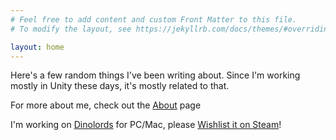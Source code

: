 ```yaml
---
# Feel free to add content and custom Front Matter to this file.
# To modify the layout, see https://jekyllrb.com/docs/themes/#overriding-theme-defaults

layout: home
---
```


Here's a few random things I've been writing about. Since I'm working mostly in Unity these days, it's mostly related to that.

For more about me, check out the [About](/about) page

I'm working on [Dinolords](https://dinolords.com) for PC/Mac, please [Wishlist it on Steam](https://store.steampowered.com/widget/2587620)!
